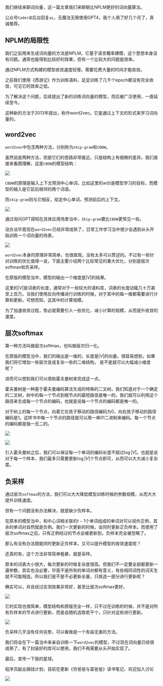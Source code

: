 我们继续来聊词向量，这一篇文章我们来聊聊比NPLM更好的词向量算法。



公众号`Coder梁`后台回复`ai`，无魔法无限使用GPT4，我个人用了好几个月了，真诚推荐。



## NPLM的局限性



我们之前用来生成词向量的方法是NPLM，它基于语言概率建模，这个思想本身没有问题。通常也能得到比较好的效果，但有一个比较大的问题是效率。



通过NPLM方式构建的模型收敛速度较慢，需要花费大量的时间才能收敛。



之前我们使用《西游记》作为训练语料，足足训练了几千个epoch都没有完全收敛，可见它的效率之低。



为了解决这个问题，后续提出了新的训练词向量的模型，而后被广泛使用，一直延续至今。



这种新的方法于2013年提出，称作word2vec。它是通过上下文的形式来学习词向量的。



## word2vec



`word2vec`中包含两种方法，分别称为`skip-gram`和`CBOW`。



虽然说是两种方法，但是它们的思路非常接近，只是结构上有细微的差异。我们直接来看图理解，这是`CBOW`的模型结构：



![](https://moutsea-blog.oss-cn-hangzhou.aliyuncs.com/image-20240525161918489.png)



`CBOW`的原理是输入上下文预测中心单词，比如这里的$w(t)$是模型学习的目标，而模型的输入是它前后相邻的两个词语。



而`skip-gram`则与它相反，给定中心单词，预测前后的上下文。



![](https://moutsea-blog.oss-cn-hangzhou.aliyuncs.com/image-20240525162056846.png)



通过询问GPT得知在具体应用场景当中，`Skip-gram`要比`CBOW`更常见一些。



没办法毕竟现在`word2vec`已经非常成熟了，日常工作学习当中很少会遇到从头开始训练一个词向量的场景。



![](https://moutsea-blog.oss-cn-hangzhou.aliyuncs.com/image-20240527193757834.png)



`word2vec`本身的原理非常简单，也很直观，没有太多可以赘述的。不过有一些针对训练的优化值得一说，下面主要介绍两个比较常见的重大优化，分别是层次softmax和负采样。



在原版的模型当中，模型的输出一个维度是$|V|$的结果。



这里的$|V|$是词表的长度，通常对于一些较大的语料库，词表的长度动辄几十万甚至上百万。当我们使用反向传播进行训练的时候，对于其中的每一维都需要进行计算和更新。可想而知，这其中的计算规模。



为了加速收敛过程，势必就需要引入一些优化，减小计算的规模，从而提升收敛的速度。



## 层次softmax



第一种方法叫做层次softmax，也叫做层次归一化。



在原版的模型当中，我们的输出是一维的，长度是$|V|$的向量。很容易想到，如果我们将它增加一些层次变成复杂一些的二维结构， 是不是就可以大幅减小维度呢？



进而可以想到我们可以借助霍夫曼树来完成这一点。



霍夫曼树是一种基于霍夫曼编码算法生成的特殊的二叉树。我们知道对于一个确定的二叉树，树中的每一个节点到根节点的最短路径是唯一的。我们就可以利用这个路径来生成每一个节点的编码，也就是说每一个节点的编码都是唯一的。



对于树上的每一个节点，向着它左孩子移动的路径编码为0，向右孩子移动的路径编码是1。这样书中每一个节点的路径就可以用一串01二进制来编码。每一个节点的编码都是独一无二的。



![](https://moutsea-blog.oss-cn-hangzhou.aliyuncs.com/image-20240527201638178.png)



![](https://miro.medium.com/v2/resize:fit:972/1*CV76nAMlVgRK0W9NXBlb-A.png)



引入霍夫曼树之后，我们可以保证每一个单词的编码长度不超过$\log |V|$。也就是说对于每一个样本，我们最多只需要更新$\log |V|$个节点即可，从而可以大大减小复杂度。



## 负采样



通过层次`softmax`的方法，我们可以大大降低模型训练时候的参数规模，从而大大提升训练速度。



但有一个问题没有办法解决，就是缺少负样本。



在原本的模型当中，和中心词相关联的$t - 1$个单词组成的单词对可以视作正例，其余的单词对自然就是负例。我们一次更新的时候，会同时更新正负样本。而使用了层次softmax之后，只有正例经过的节点会被更新到，负样本完全被忽略了。



那么有没有办法既能同时更新正负样本，又可以提升模型的收敛速度呢？



还真的有，这个方法非常简单粗暴，就是采样。



原本的词表大小很大，每次更新的时候复杂度很高。但我们不一定要全部都更新一遍参数，其实也没必要，毕竟不是所有的单词对都有意义，有些相同词性的词天生就不可能相连。所以我们是不是不必更新全量，只挑选一部分进行更新呢？



确实可以，并且经过实测效果非常好，甚至比层次softmax更好。



![](https://moutsea-blog.oss-cn-hangzhou.aliyuncs.com/image-20240527202120436.png)



它的实现也很简单，模型结构和原版完全一样，只不过在训练的时候，并不是对所有负样本的节点进行更新，而是会随机选取若干个，只针对这些进行更新。



![](https://moutsea-blog.oss-cn-hangzhou.aliyuncs.com/image-20240527215236172.png)



负采样几乎没有任何劣势，可以看做是一个有益无害的方法。



我们将会在下一篇当中来亲自训练一下`word2vec`的模型，不过现在词向量已经很成熟了，有了封装好的库可以使用，我们不再需要从头开始实现了。



最后，宣传一下我的星球。



程序员副业搞钱计划，目前在更新《穷爸爸与富爸爸》读书笔记，欢迎加入讨论





![](https://moutsea-blog.oss-cn-hangzhou.aliyuncs.com/%E6%98%9F%E7%90%83%E4%BC%98%E6%83%A0%E5%88%B8%20(8).png)